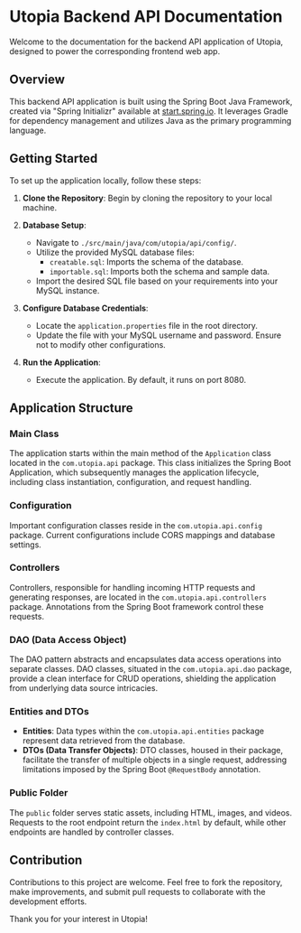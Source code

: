 # Utopia Backend API Documentation

Welcome to the documentation for the backend API application of Utopia, designed to power the corresponding frontend web app.

## Overview

This backend API application is built using the Spring Boot Java Framework, created via "Spring Initializr" available at [start.spring.io](https://start.spring.io). It leverages Gradle for dependency management and utilizes Java as the primary programming language.

## Getting Started

To set up the application locally, follow these steps:

1. **Clone the Repository**: Begin by cloning the repository to your local machine.

2. **Database Setup**:
    - Navigate to `./src/main/java/com/utopia/api/config/`.
    - Utilize the provided MySQL database files:
        - `creatable.sql`: Imports the schema of the database.
        - `importable.sql`: Imports both the schema and sample data.
    - Import the desired SQL file based on your requirements into your MySQL instance.

3. **Configure Database Credentials**:
    - Locate the `application.properties` file in the root directory.
    - Update the file with your MySQL username and password. Ensure not to modify other configurations.

4. **Run the Application**:
    - Execute the application. By default, it runs on port 8080.

## Application Structure

### Main Class
The application starts within the main method of the `Application` class located in the `com.utopia.api` package. This class initializes the Spring Boot Application, which subsequently manages the application lifecycle, including class instantiation, configuration, and request handling.

### Configuration
Important configuration classes reside in the `com.utopia.api.config` package. Current configurations include CORS mappings and database settings.

### Controllers
Controllers, responsible for handling incoming HTTP requests and generating responses, are located in the `com.utopia.api.controllers` package. Annotations from the Spring Boot framework control these requests.

### DAO (Data Access Object)
The DAO pattern abstracts and encapsulates data access operations into separate classes. DAO classes, situated in the `com.utopia.api.dao` package, provide a clean interface for CRUD operations, shielding the application from underlying data source intricacies.

### Entities and DTOs
- **Entities**: Data types within the `com.utopia.api.entities` package represent data retrieved from the database.
- **DTOs (Data Transfer Objects)**: DTO classes, housed in their package, facilitate the transfer of multiple objects in a single request, addressing limitations imposed by the Spring Boot `@RequestBody` annotation.

### Public Folder
The `public` folder serves static assets, including HTML, images, and videos. Requests to the root endpoint return the `index.html` by default, while other endpoints are handled by controller classes.

## Contribution

Contributions to this project are welcome. Feel free to fork the repository, make improvements, and submit pull requests to collaborate with the development efforts.

Thank you for your interest in Utopia!
